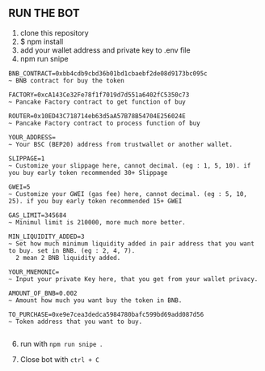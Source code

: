 ## RUN THE BOT
1. clone this repository
2. $ npm install
3. add your wallet address and private key to .env file
4. npm run snipe

```
BNB_CONTRACT=0xbb4cdb9cbd36b01bd1cbaebf2de08d9173bc095c
~ BNB contract for buy the token

FACTORY=0xcA143Ce32Fe78f1f7019d7d551a6402fC5350c73
~ Pancake Factory contract to get function of buy

ROUTER=0x10ED43C718714eb63d5aA57B78B54704E256024E
~ Pancake Factory contract to process function of buy

YOUR_ADDRESS=
~ Your BSC (BEP20) address from trustwallet or another wallet.

SLIPPAGE=1
~ Customize your slippage here, cannot decimal. (eg : 1, 5, 10). if you buy early token recommended 30+ Slippage

GWEI=5
~ Customize your GWEI (gas fee) here, cannot decimal. (eg : 5, 10, 25). if you buy early token recommended 15+ GWEI

GAS_LIMIT=345684
~ Minimul limit is 210000, more much more better.

MIN_LIQUIDITY_ADDED=3
~ Set how much minimum liquidity added in pair address that you want to buy. set in BNB. (eg : 2, 4, 7).
  2 mean 2 BNB liquidity added.

YOUR_MNEMONIC=
~ Input your private Key here, that you get from your wallet privacy.

AMOUNT_OF_BNB=0.002
~ Amount how much you want buy the token in BNB.

TO_PURCHASE=0xe9e7cea3dedca5984780bafc599bd69add087d56
~ Token address that you want to buy.


```

6. run with <code>npm run snipe </code>.

7. Close bot with <code>ctrl + C</code>
